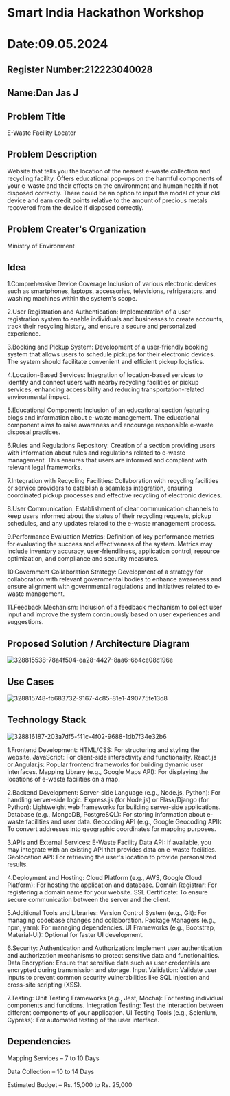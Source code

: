 # Smart India Hackathon Workshop
# Date:09.05.2024
## Register Number:212223040028
## Name:Dan Jas J
## Problem Title
E-Waste Facility Locator
## Problem Description
Website that tells you the location of the nearest e-waste collection and recycling facility. Offers educational pop-ups on the harmful components of your e-waste and their effects on the environment and human health if not disposed correctly. There could be an option to input the model of your old device and earn credit points relative to the amount of precious metals recovered from the device if disposed correctly.
## Problem Creater's Organization
Ministry of Environment

## Idea
1.Comprehensive Device Coverage Inclusion of various electronic devices such as smartphones, laptops, accessories, televisions, refrigerators, and washing machines within the system's scope.

2.User Registration and Authentication: Implementation of a user registration system to enable individuals and businesses to create accounts, track their recycling history, and ensure a secure and personalized experience.

3.Booking and Pickup System: Development of a user-friendly booking system that allows users to schedule pickups for their electronic devices. The system should facilitate convenient and efficient pickup logistics.

4.Location-Based Services: Integration of location-based services to identify and connect users with nearby recycling facilities or pickup services, enhancing accessibility and reducing transportation-related environmental impact.

5.Educational Component: Inclusion of an educational section featuring blogs and information about e-waste management. The educational component aims to raise awareness and encourage responsible e-waste disposal practices.

6.Rules and Regulations Repository: Creation of a section providing users with information about rules and regulations related to e-waste management. This ensures that users are informed and compliant with relevant legal frameworks.

7.Integration with Recycling Facilities: Collaboration with recycling facilities or service providers to establish a seamless integration, ensuring coordinated pickup processes and effective recycling of electronic devices.

8.User Communication: Establishment of clear communication channels to keep users informed about the status of their recycling requests, pickup schedules, and any updates related to the e-waste management process.

9.Performance Evaluation Metrics: Definition of key performance metrics for evaluating the success and effectiveness of the system. Metrics may include inventory accuracy, user-friendliness, application control, resource optimization, and compliance and security measures.

10.Government Collaboration Strategy: Development of a strategy for collaboration with relevant governmental bodies to enhance awareness and ensure alignment with governmental regulations and initiatives related to e-waste management.

11.Feedback Mechanism: Inclusion of a feedback mechanism to collect user input and improve the system continuously based on user experiences and suggestions.

## Proposed Solution / Architecture Diagram

![328815538-78a4f504-ea28-4427-8aa6-6b4ce08c196e](https://github.com/DanJas10/SIHPS/assets/150931233/df0bd9cb-f815-4fdf-bb97-444a5d3c087d)


## Use Cases
![328815748-fb683732-9167-4c85-81e1-490775fe13d8](https://github.com/DanJas10/SIHPS/assets/150931233/413395bc-7838-4b77-b3d8-720ceafcbafc)



## Technology Stack
![328816187-203a7df5-f41c-4f02-9688-1db7f34e32b6](https://github.com/DanJas10/SIHPS/assets/150931233/a9dee1b0-5cc1-4e51-a43c-6ea846b061fe)

1.Frontend Development: HTML/CSS: For structuring and styling the website. JavaScript: For client-side interactivity and functionality. React.js or Angular.js: Popular frontend frameworks for building dynamic user interfaces. Mapping Library (e.g., Google Maps API): For displaying the locations of e-waste facilities on a map.

2.Backend Development: Server-side Language (e.g., Node.js, Python): For handling server-side logic. Express.js (for Node.js) or Flask/Django (for Python): Lightweight web frameworks for building server-side applications. Database (e.g., MongoDB, PostgreSQL): For storing information about e-waste facilities and user data. Geocoding API (e.g., Google Geocoding API): To convert addresses into geographic coordinates for mapping purposes.

3.APIs and External Services: E-Waste Facility Data API: If available, you may integrate with an existing API that provides data on e-waste facilities. Geolocation API: For retrieving the user's location to provide personalized results.

4.Deployment and Hosting: Cloud Platform (e.g., AWS, Google Cloud Platform): For hosting the application and database. Domain Registrar: For registering a domain name for your website. SSL Certificate: To ensure secure communication between the server and the client.

5.Additional Tools and Libraries: Version Control System (e.g., Git): For managing codebase changes and collaboration. Package Managers (e.g., npm, yarn): For managing dependencies. UI Frameworks (e.g., Bootstrap, Material-UI): Optional for faster UI development.

6.Security: Authentication and Authorization: Implement user authentication and authorization mechanisms to protect sensitive data and functionalities. Data Encryption: Ensure that sensitive data such as user credentials are encrypted during transmission and storage. Input Validation: Validate user inputs to prevent common security vulnerabilities like SQL injection and cross-site scripting (XSS).

7.Testing: Unit Testing Frameworks (e.g., Jest, Mocha): For testing individual components and functions. Integration Testing: Test the interaction between different components of your application. UI Testing Tools (e.g., Selenium, Cypress): For automated testing of the user interface.

## Dependencies
Mapping Services – 7 to 10 Days

Data Collection – 10 to 14 Days

Estimated Budget – Rs. 15,000 to Rs. 25,000
